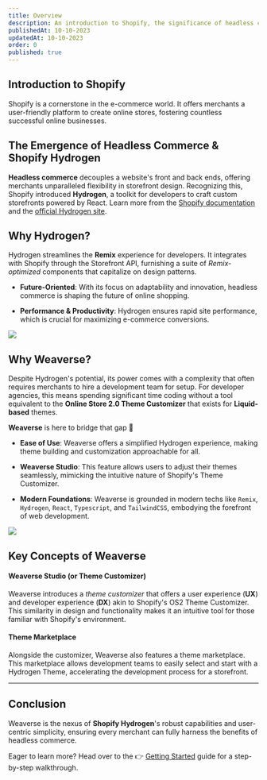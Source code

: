 ```yaml
---
title: Overview
description: An introduction to Shopify, the significance of headless commerce, and Weaverse's role in the Shopify Hydrogen landscape.
publishedAt: 10-10-2023
updatedAt: 10-10-2023
order: 0
published: true
---
```



Introduction to Shopify
-----------------------

Shopify is a cornerstone in the e-commerce world. It offers merchants a user-friendly platform to create online stores, fostering countless successful online businesses.

The Emergence of Headless Commerce & Shopify Hydrogen
-----------------------------------------------------

**Headless commerce** decouples a website's front and back ends, offering merchants unparalleled flexibility in storefront design. Recognizing this, Shopify introduced **Hydrogen**, a toolkit for developers to craft custom storefronts powered by React. Learn more from the [Shopify documentation](https://shopify.dev/docs/custom-storefronts/hydrogen) and the [official Hydrogen site](https://hydrogen.shopify.dev/).

Why Hydrogen?
-------------

Hydrogen streamlines the **Remix** experience for developers. It integrates with Shopify through the Storefront API, furnishing a suite of _Remix-optimized_ components that capitalize on design patterns.

*   **Future-Oriented**: With its focus on adaptability and innovation, headless commerce is shaping the future of online shopping.

*   **Performance & Productivity**: Hydrogen ensures rapid site performance, which is crucial for maximizing e-commerce conversions.


![](https://downloads.intercomcdn.com/i/o/849754480/c36076eb8ddf5f133bdfa241/image.png)

Why Weaverse?
-------------

Despite Hydrogen's potential, its power comes with a complexity that often requires merchants to hire a development team for setup. For developer agencies, this means spending significant time coding without a tool equivalent to the **Online Store 2.0 Theme Customizer** that exists for **Liquid-based** themes.

**Weaverse** is here to bridge that gap 💪

*   **Ease of Use**: Weaverse offers a simplified Hydrogen experience, making theme building and customization approachable for all.

*   **Weaverse Studio**: This feature allows users to adjust their themes seamlessly, mimicking the intuitive nature of Shopify's Theme Customizer.

*   **Modern Foundations**: Weaverse is grounded in modern techs like `Remix`, `Hydrogen`, `React`, `Typescript`, and `TailwindCSS`, embodying the forefront of web development.


![](https://downloads.intercomcdn.com/i/o/849788713/31170a26560f7b151ef1ae05/Logos.png)

Key Concepts of Weaverse
------------------------

#### Weaverse Studio (or Theme Customizer)

Weaverse introduces a _theme customizer_ that offers a user experience (**UX**) and developer experience (**DX**) akin to Shopify's OS2 Theme Customizer. This similarity in design and functionality makes it an intuitive tool for those familiar with Shopify's environment.

#### Theme Marketplace

Alongside the customizer, Weaverse also features a theme marketplace. This marketplace allows development teams to easily select and start with a Hydrogen Theme, accelerating the development process for a storefront.

* * *

Conclusion
----------

Weaverse is the nexus of **Shopify Hydrogen**'s robust capabilities and user-centric simplicity, ensuring every merchant can fully harness the benefits of headless commerce.

Eager to learn more? Head over to the 👉 [Getting Started](/docs/hydrogen/getting-started) guide for a step-by-step walkthrough.